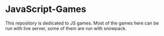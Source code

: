 # JavaScript-Games
This repository is dedicated to JS games. 
Most of the games here can be run with live server, some of them are run with snowpack.
